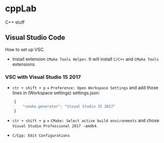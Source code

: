 # cppLab
C++ stuff

## Visual Studio Code
How to set up VSC.
* Install extension `CMake Tools Helper`. It will install `C/C++` and `CMake Tools` extensions.

### VSC with Visual Studio 15 2017
* `ctr + shift + p` + `Preference: Open Workspace Settings` and add those lines in (Workspace settings) settings.json:

```javascript
    {
        "cmake.generator": "Visual Studio 15 2017"
    }
```
* `ctr + shift + p` + `CMake: Select active build environments` and chose `Visual Studio Professional 2017 -amd64`.

* `C/Cpp: Edit Configurations`
